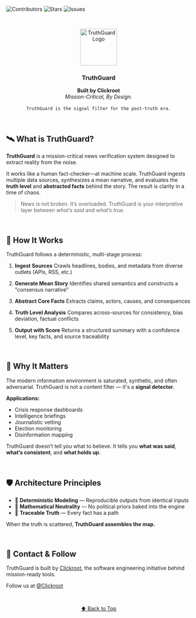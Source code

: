 <a name="readme-top"></a>

<!-- SHIELDS -->

![Contributors][contributors-shield]
![Stars][stars-shield]
![Issues][issues-shield]

<br />
<p align="center">
  <img src="public/assets/truthguard.png" alt="TruthGuard Logo" width="100" />
</p>
<h3 align="center">TruthGuard</h3>
<p align="center">
  <strong>Built by Clickroot</strong><br />
  <em>Mission-Critical, By Design.</em>
  <br /><br />
  <code>TruthGuard is the signal filter for the post-truth era.</code>
</p>

<br />

## 🛰 What is TruthGuard?

**TruthGuard** is a mission-critical news verification system designed to extract reality from the noise.

It works like a human fact-checker—at machine scale. TruthGuard ingests multiple data sources, synthesizes a mean narrative, and evaluates the **truth level** and **abstracted facts** behind the story. The result is clarity in a time of chaos.

> News is not broken. It’s overloaded.
> TruthGuard is your interpretive layer between *what’s said* and *what’s true*.

<br />

## 🧠 How It Works

TruthGuard follows a deterministic, multi-stage process:

1. **Ingest Sources**
   Crawls headlines, bodies, and metadata from diverse outlets (APIs, RSS, etc.)

2. **Generate Mean Story**
   Identifies shared semantics and constructs a "consensus narrative"

3. **Abstract Core Facts**
   Extracts claims, actors, causes, and consequences

4. **Truth Level Analysis**
   Compares across-sources for consistency, bias deviation, factual conflicts

5. **Output with Score**
   Returns a structured summary with a confidence level, key facts, and source traceability

<br />

## 🔐 Why It Matters

The modern information environment is saturated, synthetic, and often adversarial. TruthGuard is not a content filter — it's a **signal detector**.

**Applications:**

* Crisis response dashboards
* Intelligence briefings
* Journalistic vetting
* Election monitoring
* Disinformation mapping

TruthGuard doesn’t tell you what to believe.
It tells you **what was said**, **what’s consistent**, and **what holds up**.

<br />

## 🛡 Architecture Principles

* 📏 **Deterministic Modeling** — Reproducible outputs from identical inputs
* 🧮 **Mathematical Neutrality** — No political priors baked into the engine
* 🧭 **Traceable Truth** — Every fact has a path

When the truth is scattered, **TruthGuard assembles the map.**

<br />

## 📡 Contact & Follow

TruthGuard is built by [Clickroot](https://x.com/clickroot), the software engineering initiative behind mission-ready tools.

Follow us at [@Clickroot](https://x.com/clickroot)

<br />

<p align="center"><a href="#readme-top">⬆️ Back to Top</a></p>

<!-- SHIELD LINK DEFINITIONS -->

[contributors-shield]: https://img.shields.io/github/contributors/owenCTRL/TruthGuard.svg?style=for-the-badge
[stars-shield]: https://img.shields.io/github/stars/owenCTRL/TruthGuard.svg?style=for-the-badge
[issues-shield]: https://img.shields.io/github/issues/owenCTRL/TruthGuard.svg?style=for-the-badge
